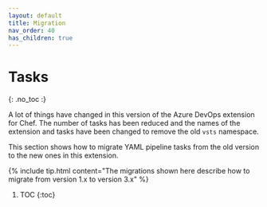 ```yaml
---
layout: default
title: Migration
nav_order: 40
has_children: true
---
```


# Tasks
{: .no_toc :}

A lot of things have changed in this version of the Azure DevOps extension for Chef. The number of tasks has been reduced and the names of the extension and tasks have been changed to remove the old `vsts` namespace.

This section shows how to migrate YAML pipeline tasks from the old version to the new ones in this extension.

{% include tip.html content="The migrations shown here describe how to migrate from version 1.x to version 3.x" %}

1. TOC
{:toc}